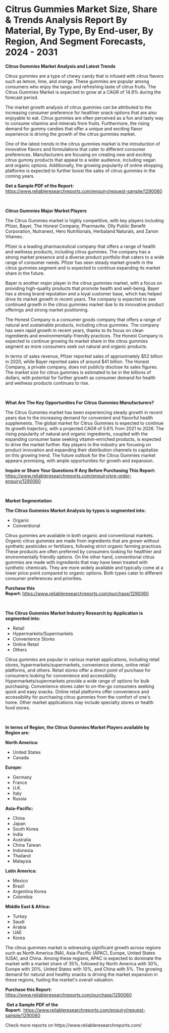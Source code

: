 <p><h1>Citrus Gummies Market Size, Share & Trends Analysis Report By Material, By Type, By End-user, By Region, And Segment Forecasts, 2024 - 2031</h1></p><p><strong>Citrus Gummies Market Analysis and Latest Trends</strong></p>
<p><p>Citrus gummies are a type of chewy candy that is infused with citrus flavors such as lemon, lime, and orange. These gummies are popular among consumers who enjoy the tangy and refreshing taste of citrus fruits. The Citrus Gummies Market is expected to grow at a CAGR of 14.9% during the forecast period.</p><p>The market growth analysis of citrus gummies can be attributed to the increasing consumer preference for healthier snack options that are also enjoyable to eat. Citrus gummies are often perceived as a fun and tasty way to consume vitamins and minerals from fruits. Furthermore, the rising demand for gummy candies that offer a unique and exciting flavor experience is driving the growth of the citrus gummies market.</p><p>One of the latest trends in the citrus gummies market is the introduction of innovative flavors and formulations that cater to different consumer preferences. Manufacturers are focusing on creating new and exciting citrus gummy products that appeal to a wider audience, including vegan and organic options. Additionally, the growing popularity of online shopping platforms is expected to further boost the sales of citrus gummies in the coming years.</p></p>
<p><strong>Get a Sample PDF of the Report:&nbsp;</strong> <a href="https://www.reliableresearchreports.com/enquiry/request-sample/1290060">https://www.reliableresearchreports.com/enquiry/request-sample/1290060</a></p>
<p>&nbsp;</p>
<p><strong>Citrus Gummies Major Market Players</strong></p>
<p><p>The Citrus Gummies market is highly competitive, with key players including Pfizer, Bayer, The Honest Company, Pharmavite, Olly Public Benefit Corporation, Nutranext, Hero Nutritionals, Herbaland Naturals, and Zanon Vitamec. </p><p>Pfizer is a leading pharmaceutical company that offers a range of health and wellness products, including citrus gummies. The company has a strong market presence and a diverse product portfolio that caters to a wide range of consumer needs. Pfizer has seen steady market growth in the citrus gummies segment and is expected to continue expanding its market share in the future.</p><p>Bayer is another major player in the citrus gummies market, with a focus on providing high-quality products that promote health and well-being. Bayer has a strong brand reputation and a loyal customer base, which has helped drive its market growth in recent years. The company is expected to see continued growth in the citrus gummies market due to its innovative product offerings and strong market positioning.</p><p>The Honest Company is a consumer goods company that offers a range of natural and sustainable products, including citrus gummies. The company has seen rapid growth in recent years, thanks to its focus on clean ingredients and environmentally-friendly practices. The Honest Company is expected to continue growing its market share in the citrus gummies segment as more consumers seek out natural and organic products.</p><p>In terms of sales revenue, Pfizer reported sales of approximately $52 billion in 2020, while Bayer reported sales of around $41 billion. The Honest Company, a private company, does not publicly disclose its sales figures. The market size for citrus gummies is estimated to be in the billions of dollars, with potential for further growth as consumer demand for health and wellness products continues to rise.</p></p>
<p>&nbsp;</p>
<p><strong>What Are The Key Opportunities For Citrus Gummies Manufacturers?</strong></p>
<p><p>The Citrus Gummies market has been experiencing steady growth in recent years due to the increasing demand for convenient and flavorful health supplements. The global market for Citrus Gummies is expected to continue its growth trajectory, with a projected CAGR of 5.6% from 2021 to 2026. The rising popularity of natural and organic ingredients, coupled with the expanding consumer base seeking vitamin-enriched products, is expected to drive the market further. Key players in the industry are focusing on product innovation and expanding their distribution channels to capitalize on this growing trend. The future outlook for the Citrus Gummies market appears promising, with ample opportunities for growth and expansion.</p></p>
<p><strong>Inquire or Share Your Questions If Any Before Purchasing This Report:</strong> <a href="https://www.reliableresearchreports.com/enquiry/pre-order-enquiry/1290060">https://www.reliableresearchreports.com/enquiry/pre-order-enquiry/1290060</a></p>
<p>&nbsp;</p>
<p><strong>Market Segmentation</strong></p>
<p><strong>The Citrus Gummies Market Analysis by types is segmented into:</strong></p>
<p><ul><li>Organic</li><li>Conventional</li></ul></p>
<p><p>Citrus gummies are available in both organic and conventional markets. Organic citrus gummies are made from ingredients that are grown without synthetic pesticides or fertilizers, following strict organic farming practices. These products are often preferred by consumers looking for healthier and environmentally friendly options. On the other hand, conventional citrus gummies are made with ingredients that may have been treated with synthetic chemicals. They are more widely available and typically come at a lower price point compared to organic options. Both types cater to different consumer preferences and priorities.</p></p>
<p><strong>Purchase this Report:&nbsp;</strong><a href="https://www.reliableresearchreports.com/purchase/1290060">https://www.reliableresearchreports.com/purchase/1290060</a></p>
<p>&nbsp;</p>
<p><strong>The Citrus Gummies Market Industry Research by Application is segmented into:</strong></p>
<p><ul><li>Retail</li><li>Hypermarkets/Supermarkets</li><li>Convenience Stores</li><li>Online Retail</li><li>Others</li></ul></p>
<p><p>Citrus gummies are popular in various market applications, including retail stores, hypermarkets/supermarkets, convenience stores, online retail platforms, and others. Retail stores offer a direct point of purchase for consumers looking for convenience and accessibility. Hypermarkets/supermarkets provide a wide range of options for bulk purchasing. Convenience stores cater to on-the-go consumers seeking quick and easy snacks. Online retail platforms offer convenience and accessibility for purchasing citrus gummies from the comfort of one's home. Other market applications may include specialty stores or health food stores.</p></p>
<p>&nbsp;</p>
<p><strong>In terms of Region, the Citrus Gummies Market Players available by Region are:</strong></p>
<p>
    <p> <strong> North America: </strong>
        <ul>
            <li>United States</li>
            <li>Canada</li>
        </ul>
        </p> 
    <p> <strong> Europe: </strong>
        <ul>
            <li>Germany</li>
            <li>France</li>
            <li>U.K.</li>
            <li>Italy</li>
            <li>Russia</li>
        </ul>
        </p> 
    <p> <strong> Asia-Pacific: </strong>
        <ul>
            <li>China</li>
            <li>Japan</li>
            <li>South Korea</li>
            <li>India</li>
            <li>Australia</li>
            <li>China Taiwan</li>
            <li>Indonesia</li>
            <li>Thailand</li>
            <li>Malaysia</li>
        </ul>
        </p> 
    <p> <strong> Latin America: </strong>
        <ul>
            <li>Mexico</li>
            <li>Brazil</li>
            <li>Argentina Korea</li>
            <li>Colombia</li>
        </ul>
        </p> 
    <p> <strong> Middle East & Africa: </strong>
        <ul>
            <li>Turkey</li>
            <li>Saudi</li>
            <li>Arabia</li>
            <li>UAE</li>
            <li>Korea</li>
        </ul>
    </p>
    </p>
<p><p>The citrus gummies market is witnessing significant growth across regions such as North America (NA), Asia-Pacific (APAC), Europe, United States (USA), and China. Among these regions, APAC is expected to dominate the market with a market share of 35%, followed by North America with 30%, Europe with 20%, United States with 10%, and China with 5%. The growing demand for natural and healthy snacks is driving the market expansion in these regions, fueling the market's overall valuation.</p></p>
<p><strong>Purchase this Report: </strong><a href="https://www.reliableresearchreports.com/purchase/1290060">https://www.reliableresearchreports.com/purchase/1290060</a></p>
<p>&nbsp;<strong>Get a Sample PDF of the Report:&nbsp;&nbsp;</strong><a href="https://www.reliableresearchreports.com/enquiry/request-sample/1290060">https://www.reliableresearchreports.com/enquiry/request-sample/1290060</a></p>
<p><strong></strong></p>
<p>Check more reports on https://www.reliableresearchreports.com/</p>